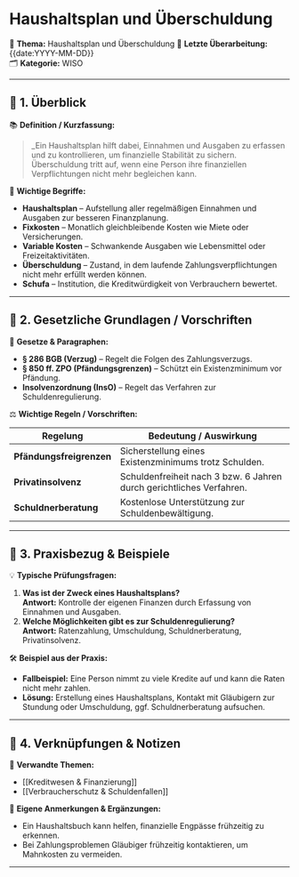 # Haushaltsplan und Überschuldung
📌 **Thema:** Haushaltsplan und Überschuldung
📅 **Letzte Überarbeitung:** {{date:YYYY-MM-DD}}  
🗂 **Kategorie:** WISO  

---

## 🔹 1. Überblick

📚 **Definition / Kurzfassung:**

> _Ein Haushaltsplan hilft dabei, Einnahmen und Ausgaben zu erfassen und zu kontrollieren, um finanzielle Stabilität zu sichern. Überschuldung tritt auf, wenn eine Person ihre finanziellen Verpflichtungen nicht mehr begleichen kann.

🔑 **Wichtige Begriffe:**

- **Haushaltsplan** – Aufstellung aller regelmäßigen Einnahmen und Ausgaben zur besseren Finanzplanung.
- **Fixkosten** – Monatlich gleichbleibende Kosten wie Miete oder Versicherungen.
- **Variable Kosten** – Schwankende Ausgaben wie Lebensmittel oder Freizeitaktivitäten.
- **Überschuldung** – Zustand, in dem laufende Zahlungsverpflichtungen nicht mehr erfüllt werden können.
- **Schufa** – Institution, die Kreditwürdigkeit von Verbrauchern bewertet.

---

## 🔹 2. Gesetzliche Grundlagen / Vorschriften

📝 **Gesetze & Paragraphen:**

- **§ 286 BGB (Verzug)** – Regelt die Folgen des Zahlungsverzugs.
- **§ 850 ff. ZPO (Pfändungsgrenzen)** – Schützt ein Existenzminimum vor Pfändung.
- **Insolvenzordnung (InsO)** – Regelt das Verfahren zur Schuldenregulierung.

⚖️ **Wichtige Regeln / Vorschriften:**

|Regelung|Bedeutung / Auswirkung|
|---|---|
|**Pfändungsfreigrenzen**|Sicherstellung eines Existenzminimums trotz Schulden.|
|**Privatinsolvenz**|Schuldenfreiheit nach 3 bzw. 6 Jahren durch gerichtliches Verfahren.|
|**Schuldnerberatung**|Kostenlose Unterstützung zur Schuldenbewältigung.|

---

## 🔹 3. Praxisbezug & Beispiele

💡 **Typische Prüfungsfragen:**

1. **Was ist der Zweck eines Haushaltsplans?**  
    **Antwort:** Kontrolle der eigenen Finanzen durch Erfassung von Einnahmen und Ausgaben.
2. **Welche Möglichkeiten gibt es zur Schuldenregulierung?**  
    **Antwort:** Ratenzahlung, Umschuldung, Schuldnerberatung, Privatinsolvenz.

🛠 **Beispiel aus der Praxis:**

- **Fallbeispiel:** Eine Person nimmt zu viele Kredite auf und kann die Raten nicht mehr zahlen.
- **Lösung:** Erstellung eines Haushaltsplans, Kontakt mit Gläubigern zur Stundung oder Umschuldung, ggf. Schuldnerberatung aufsuchen.

---

## 🔹 4. Verknüpfungen & Notizen

🔗 **Verwandte Themen:**

- [[Kreditwesen & Finanzierung]]
- [[Verbraucherschutz & Schuldenfallen]]

📝 **Eigene Anmerkungen & Ergänzungen:**

- Ein Haushaltsbuch kann helfen, finanzielle Engpässe frühzeitig zu erkennen.
- Bei Zahlungsproblemen Gläubiger frühzeitig kontaktieren, um Mahnkosten zu vermeiden.

---